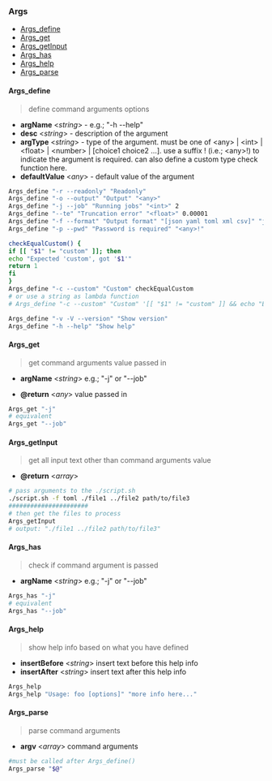 ### Args

- [Args_define](#Args_define)
- [Args_get](#Args_get)
- [Args_getInput](#Args_getInput)
- [Args_has](#Args_has)
- [Args_help](#Args_help)
- [Args_parse](#Args_parse)

#### Args_define

> define command arguments options

- **argName** \<*string*\> \- e\.g\.; "\-h \-\-help"
- **desc** \<*string*\> \- description of the argument
- **argType** \<*string*\> \- type of the argument\. must be one of \<any\> | \<int\> | \<float\> | \<number\> | \[choice1 choice2 \.\.\.\]\. use a suffix ! (i\.e\.; \<any\>!) to indicate the argument is required\. can also define a custom type check function here\.
- **defaultValue** \<*any*\> \- default value of the argument

```sh
Args_define "-r --readonly" "Readonly"
Args_define "-o --output" "Output" "<any>"
Args_define "-j --job" "Running jobs" "<int>" 2
Args_define "--te" "Truncation error" "<float>" 0.00001
Args_define "-f --format" "Output format" "[json yaml toml xml csv]" "json"
Args_define "-p --pwd" "Password is required" "<any>!"

checkEqualCustom() {
if [[ "$1" != "custom" ]]; then
echo "Expected 'custom', got '$1'"
return 1
fi
}
Args_define "-c --custom" "Custom" checkEqualCustom
# or use a string as lambda function
# Args_define "-c --custom" "Custom" '[[ "$1" != "custom" ]] && echo "Expected custom, got $1";return 1'

Args_define "-v -V --version" "Show version"
Args_define "-h --help" "Show help"
```

#### Args_get

> get command arguments value passed in

- **argName** \<*string*\> e\.g\.; "\-j" or "\-\-job"

+ **@return** \<*any*\> value passed in

```sh
Args_get "-j"
# equivalent
Args_get "--job"
```

#### Args_getInput

> get all input text other than command arguments value

+ **@return** \<*array*\>

```sh
# pass arguments to the ./script.sh
./script.sh -f toml ./file1 ../file2 path/to/file3
######################
# then get the files to process
Args_getInput
# output: "./file1 ../file2 path/to/file3"
```

#### Args_has

> check if command argument is passed

- **argName** \<*string*\> e\.g\.; "\-j" or "\-\-job"

```sh
Args_has "-j"
# equivalent
Args_has "--job"
```

#### Args_help

> show help info based on what you have defined

- **insertBefore** \<*string*\> insert text before this help info
- **insertAfter** \<*string*\> insert text after this help info

```sh
Args_help
Args_help "Usage: foo [options]" "more info here..."
```

#### Args_parse

> parse command arguments

- **argv** \<*array*\> command arguments

```sh
#must be called after Args_define()
Args_parse "$@"
```
